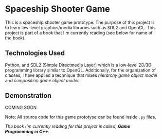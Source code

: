 # Spaceship Shooter Game

This is a spaceship shooter game prototype. The purpose of this project is to learn low-level graphics/media libraries such as SDL2 and OpenGL. This project is part of a book that I'm currently reading (see below for name of the book).

## Technologies Used

Python, and SDL2 (Simple Directmedia Layer) which is a low-level 2D/3D programming library similar to OpenGL. Additionally, for the organization of classes, I have applied a technique that mixes *hierarchy game object model* and *composition game object model*.

## Demonstration

COMING SOON


Note: All source code for this game prototype can be found inside `.py` files.

*The book I'm currently reading for this project is called, **Game Programming in C++**.*
